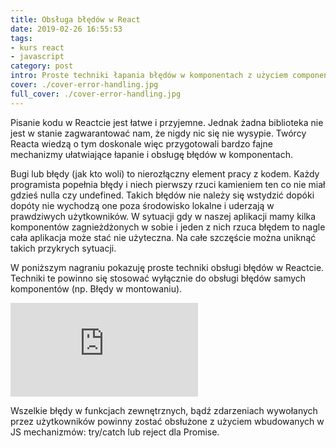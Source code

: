 ```yaml
---
title: Obsługa błędów w React
date: 2019-02-26 16:55:53
tags:
- kurs react
- javascript
category: post
intro: Proste techniki łapania błędów w komponentach z użyciem componentDidCatch.
cover: ./cover-error-handling.jpg
full_cover: ./cover-error-handling.jpg
---
```


Pisanie kodu w Reactcie jest łatwe i przyjemne. Jednak żadna biblioteka nie jest w stanie zagwarantować nam, że nigdy nic się nie wysypie. Twórcy Reacta wiedzą o tym doskonale więc przygotowali bardzo fajne mechanizmy ułatwiające łapanie i obsługę błędów w komponentach.

Bugi lub błędy (jak kto woli) to nierozłączny element pracy z kodem. Każdy programista popełnia błędy i niech pierwszy rzuci kamieniem ten co nie miał gdzieś nulla czy undefined. Takich błędów nie należy się wstydzić dopóki dopóty nie wychodzą one poza środowisko lokalne i uderzają w prawdziwych użytkowników. W sytuacji gdy w naszej aplikacji mamy kilka komponentów zagnieżdżonych w sobie i jeden z nich rzuca błędem to nagle cała aplikacja może stać nie użyteczna. Na całe szczęście można uniknąć takich przykrych sytuacji.

W poniższym nagraniu pokazuję proste techniki obsługi błędów w Reactcie. Techniki te powinno się stosować wyłącznie do obsługi błędów samych komponentów (np. Błędy w montowaniu).

<div class="aspect-ratio aspect-ratio--16x9 mv5">
  <iframe src="https://www.youtube.com/embed/yBOnI6cC1hM" class="aspect-ratio--object" frameborder="0" webkitallowfullscreen="" mozallowfullscreen="" allowfullscreen=""></iframe>
</div>

Wszelkie błędy w funkcjach zewnętrznych, bądź zdarzeniach wywołanych przez użytkowników powinny zostać obsłużone z użyciem wbudowanych w JS mechanizmów: try/catch lub reject dla Promise.



